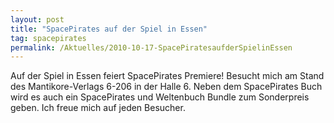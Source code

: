 ```yaml
---
layout: post
title: "SpacePirates auf der Spiel in Essen"
tag: spacepirates
permalink: /Aktuelles/2010-10-17-SpacePiratesaufderSpielinEssen
---
```


Auf der Spiel in Essen feiert SpacePirates Premiere! Besucht mich am Stand des Mantikore-Verlags 6-206 in der Halle 6. Neben dem SpacePirates Buch wird es auch ein SpacePirates und Weltenbuch Bundle zum Sonderpreis geben. Ich freue mich auf jeden Besucher.



